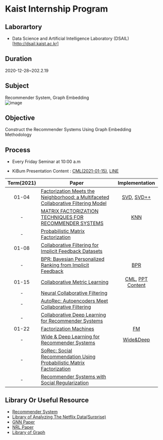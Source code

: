 # Kaist Internship Program  
## Laborartory  
* Data Science and Artificial Intelligence Laboratory (DSAIL)[http://dsail.kaist.ac.kr]  
## Duration  
2020-12-28~202.2.19
## Subject  
Recommender System, Graph Embedding  
![image](https://user-images.githubusercontent.com/68312164/103968901-1abece80-51a8-11eb-9f6b-1fab04c65bbe.png)  
## Objective  
Construct the Recommender Systems Using Graph Embedding Methodology   
## Process  
* Every Friday Seminar at 10:00 a.m  

* KiBum Presentation Content : [CML(2021-01-15)](https://github.com/rlqja1107/Kaist_Recommender_System/blob/master/Netflix_Analysis/CML_%EA%B9%80%EA%B8%B0%EB%B2%94.pptx), [LINE](https://arxiv.org/pdf/1503.03578.pdf)   



| Term(2021) | Paper | Implementation |  
| :---: | --- | :---: |   
| 01-04 | [Factorization Meets the Neighborhood: a Multifaceted Collaborative Filtering Model](https://dl.acm.org/doi/pdf/10.1145/1401890.1401944) | [SVD](https://github.com/rlqja1107/Kaist_Recommender_System/tree/master/Netflix_Analysis/SVD), [SVD++](https://github.com/rlqja1107/Kaist_Recommender_System/tree/master/Netflix_Analysis/SVD_pp) |  
| - | [MATRIX FACTORIZATION TECHNIQUES FOR RECOMMENDER SYSTEMS](https://datajobs.com/data-science-repo/Recommender-Systems-%5bNetflix%5d.pdf) | [KNN](https://github.com/rlqja1107/Kaist_Recommender_System/tree/master/Netflix_Analysis/CorMvg) |  
| - | [Probabilistic Matrix Factorization](https://papers.nips.cc/paper/2007/file/d7322ed717dedf1eb4e6e52a37ea7bcd-Paper.pdf) | |       
| 01-08 | [Collaborative Filtering for Implicit Feedback Datasets](http://yifanhu.net/PUB/cf.pdf)| |   
| - | [BPR: Bayesian Personalized Ranking from Implicit Feedback](https://arxiv.org/pdf/1205.2618.pdf)| [BPR](https://github.com/rlqja1107/Kaist_Recommender_System/tree/master/Netflix_Analysis/BPR) |  
| 01-15 | [Collaborative Metric Learning](http://www.cs.cornell.edu/~ylongqi/paper/HsiehYCLBE17.pdf)| [CML](https://github.com/rlqja1107/Kaist_Recommender_System/tree/master/Netflix_Analysis/CML), [PPT Content](https://github.com/rlqja1107/Kaist_Recommender_System/blob/master/Netflix_Analysis/CML_%EA%B9%80%EA%B8%B0%EB%B2%94.pptx) |     
| - | [Neural Collaborative Filtering](https://arxiv.org/pdf/1708.05031.pdf ) | |  
| - | [AutoRec: Autoencoders Meet Collaborative Filtering](http://users.cecs.anu.edu.au/~u5098633/papers/www15.pdf) | |  
| - | [Collaborative Deep Learning for Recommender Systems](http://www.wanghao.in/paper/KDD15_CDL.pdf) | |  
| 01-22 | [Factorization Machines](https://ieeexplore.ieee.org/document/5694074) | [FM](https://github.com/rlqja1107/Kaist_Recommender_System/tree/master/Netflix_Analysis/FM)  |  
| - | [Wide & Deep Learning for Recommender Systems](https://arxiv.org/abs/1606.07792) | [Wide&Deep](https://github.com/rlqja1107/Kaist_Recommender_System/tree/master/Netflix_Analysis/Wide%26Deep) |  
| - | [SoRec: Social Recommendation Using Probabilistic Matrix Factorization](http://web.cs.ucla.edu/~yzsun/classes/2014Spring_CS7280/Papers/Recommendation/paper_cikm08_sorec_hao.pdf) | |    
| - | [Recommender Systems with Social Regularization](https://dennyzhou.github.io/papers/RSR.pdf) | |    

## Library Or Useful Resource  
* [Recommender System](https://github.com/jihoo-kim/awesome-RecSys)  
* [Library of Analyzing The Netflix Data(Surprise)](https://github.com/NicolasHug/Surprise)  
* [GNN Paper](https://github.com/thunlp/GNNPapers)  
* [NRL Paper](https://github.com/thunlp/NRLPapers)  
* [Library of Graph](https://pytorch-geometric.readthedocs.io/en/latest/)

